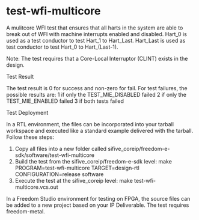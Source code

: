 # test-wfi-multicore

A mulitcore WFI test that ensures that all harts in the system are able to
break out of WFI with machine interrupts enabled and disabled. Hart_0 is used 
as a test conductor to test Hart_1 to Hart_Last.  Hart_Last is used as test
conductor to test Hart_0 to Hart_(Last-1).  

Note: The test requires that a Core-Local Interruptor (CLINT) exists in the design.

Test Result

The test result is 0 for success and non-zero for fail.  For test failures, the 
possible results are:
 1 if only the TEST_MIE_DISABLED failed
 2 if only the TEST_MIE_ENABLED failed
 3 if both tests failed

Test Deployment

In a RTL environment, the files can be incorporated into your tarball workspace and 
executed like a standard example delivered with the tarball.  Follow these steps:
1) Copy all files into a new folder called sifive_coreip/freedom-e-sdk/software/test-wfi-multicore
2) Build the test from the sifive_coreip/freedom-e-sdk level:
   make PROGRAM=test-wfi-multicore TARGET=design-rtl CONFIGURATION=release software
3) Execute the test at the sifive_coreip level:
   make test-wfi-multicore.vcs.out 

In a Freedom Studio environment for testing on FPGA, the source files can be added to 
a new project based on your IP Deliverable. The test requires freedom-metal.  
